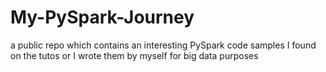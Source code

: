 # My-PySpark-Journey
a public repo which contains an interesting PySpark code samples I found on the tutos or I wrote them by myself for big data purposes
